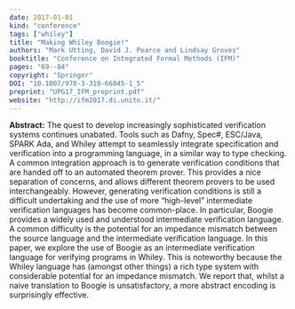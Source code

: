 ```yaml
---
date: 2017-01-01
kind: "conference"
tags: ["whiley"]
title: "Making Whiley Boogie!"
authors: "Mark Utting, David J. Pearce and Lindsay Groves"
booktitle: "Conference on Integrated Formal Methods (IFM)"
pages: "69--84"
copyright: "Springer"
DOI: "10.1007/978-3-319-66845-1_5"
preprint: "UPG17_IFM_preprint.pdf"
website: "http://ifm2017.di.unito.it/"
---
```


**Abstract:** The quest to develop increasingly sophisticated verification systems continues unabated. Tools such as Dafny, Spec#, ESC/Java, SPARK Ada, and Whiley attempt to seamlessly integrate specification and verification into a programming language, in a similar way to type checking. A common integration approach is to generate verification conditions that are handed off to an automated theorem prover. This provides a nice separation of concerns, and allows different theorem provers to be used interchangeably. However, generating verification conditions is still a difficult undertaking and the use of more “high-level” intermediate verification languages has become common-place. In particular, Boogie provides a widely used and understood intermediate verification language. A common difficulty is the potential for an impedance mismatch between the source language and the intermediate verification language. In this paper, we explore the use of Boogie as an intermediate verification language for verifying programs in Whiley. This is noteworthy because the Whiley language has (amongst other things) a rich type system with considerable potential for an impedance mismatch. We report that, whilst a naive translation to Boogie is unsatisfactory, a more abstract encoding is surprisingly effective.

